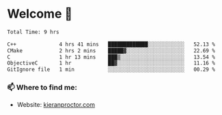 # Welcome 🦘

<!--START_SECTION:waka-->

```txt
Total Time: 9 hrs

C++              4 hrs 41 mins   █████████████░░░░░░░░░░░░   52.13 %
CMake            2 hrs 2 mins    █████▓░░░░░░░░░░░░░░░░░░░   22.69 %
C                1 hr 13 mins    ███▒░░░░░░░░░░░░░░░░░░░░░   13.54 %
ObjectiveC       1 hr            ██▓░░░░░░░░░░░░░░░░░░░░░░   11.16 %
GitIgnore file   1 min           ░░░░░░░░░░░░░░░░░░░░░░░░░   00.29 %
```

<!--END_SECTION:waka-->

### 📫 Where to find me:

-   Website: [kieranproctor.com](https://kieranproctor.com/)
